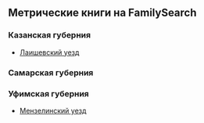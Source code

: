 ## Метрические книги на FamilySearch

### Казанская губерния

* [Лаишевский уезд](laishev.md)

### Самарская губерния

### Уфимская губерния

* [Мензелинский уезд](menzelinsk.md)
